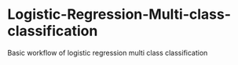 # Logistic-Regression-Multi-class-classification
Basic workflow of logistic regression multi class classification
